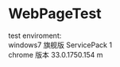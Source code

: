 WebPageTest
===========
test enviroment:<br>
windows7 旗舰版 ServicePack 1<br>
chrome 版本 33.0.1750.154 m<br>
